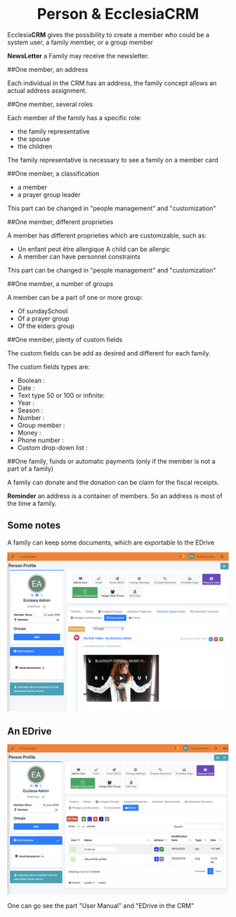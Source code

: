 
# <center><big>Person & Ecclesia**CRM** </big></center>

Ecclesia**CRM** gives the possibility to create a member who could be a system user, a family member, or a group member

**NewsLetter** a Family may receive the newsletter.

##One member, an address

Each individual in the CRM has an address, the family concept allows an actual address assignment.

##One member, several roles

Each member of the family has a specific role:

- the family representative
- the spouse
- the children

The family representative is necessary to see a family on a member card

##One member, a classification

- a member
- a prayer group leader

This part can be changed in "people management" and "customization"

##One member, different proprieties

A member has different proprieties which are customizable, such as:

* Un enfant peut être allergique A child can be allergic
* A member can have personnel constraints

This part can be changed in "people management" and "customization"

##One member, a number of groups

A member can be a part of one or more group:

* Of sundaySchool
* Of a prayer group
* Of the elders group

##One member, plenty of custom fields

The custom fields can be add as desired and different for each family.

The custom fields types are:

- Boolean :
- Date    :
- Text type 50 or 100 or infinite:
- Year   :
- Season  :
- Number  :
- Group member :
- Money  :
- Phone number :
- Custom drop-down list :

##One family, funds or automatic payments (only if the member is not a part of a family)

A family can donate and the donation can be claim for the fiscal receipts.

**Reminder** an address is a container of members. So an address is most of the time a family.

## Some notes

A family can keep some documents, which are exportable to the EDrive

![Screenshot](../../../img/person/admin/documentview.png)

## An EDrive

![Screenshot](../../../img/person/admin/edriveview.png)

One can go see the part "User Manual" and "EDrive in the CRM"
